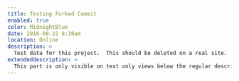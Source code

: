 ```yaml
---
title: Testing Forked Commit
enabled: true
color: MidnightBlue
date: 2016-08-22 8:30am
location: Online
description: >
  Test data for this project.  This should be deleted on a real site. 
extendeddescription: >
  This part is only visible on text only views below the regular description.
---
```

